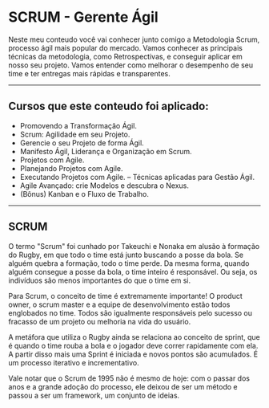 # **SCRUM - Gerente Ágil**

Neste meu conteudo você vai conhecer junto comigo a Metodologia Scrum, processo ágil mais popular do mercado. 
Vamos conhecer as principais técnicas da metodologia, como Retrospectivas, e conseguir aplicar em nosso seu projeto. 
Vamos entender como melhorar o desempenho de seu time e ter entregas mais rápidas e transparentes.


****

## Cursos que este conteudo foi aplicado:

- Promovendo a Transformação Ágil.
- Scrum: Agilidade em seu Projeto.
- Gerencie o seu Projeto de forma Ágil.
- Manifesto Ágil, Liderança e Organização em Scrum.
- Projetos com Agile.
- Planejando Projetos com Agile.
- Executando Projetos com Agile.
– Técnicas aplicadas para Gestão Ágil.
- Agile Avançado: crie Modelos e descubra o Nexus.
- (Bônus) Kanban e o Fluxo de Trabalho.

****

## SCRUM

O termo "Scrum" foi cunhado por Takeuchi e Nonaka em alusão à formação do Rugby, em que todo o time está junto buscando a posse da bola. Se alguém quebra a formação, todo o time perde. Da mesma forma, quando alguém consegue a posse da bola, o time inteiro é responsável. Ou seja, os indivíduos são menos importantes do que o time em si.

Para Scrum, o conceito de time é extremamente importante! O product owner, o scrum master e a equipe de desenvolvimento estão todos englobados no time. Todos são igualmente responsáveis pelo sucesso ou fracasso de um projeto ou melhoria na vida do usuário.

A metáfora que utiliza o Rugby ainda se relaciona ao conceito de sprint, que é quando o time rouba a bola e o jogador deve correr rapidamente com ela. A partir disso mais uma Sprint é iniciada e novos pontos são acumulados. É um processo iterativo e incrementativo.

Vale notar que o Scrum de 1995 não é mesmo de hoje: com o passar dos anos e a grande adoção do processo, ele deixou de ser um método e passou a ser um framework, um conjunto de ideias.
